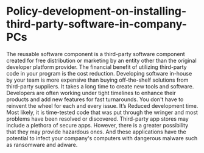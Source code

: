 # Policy-development-on-installing-third-party-software-in-company-PCs
The reusable software component is a third-party software component created for free distribution or marketing by an entity other than the original developer platform provider. The financial benefit of utilizing third-party code in your program is the cost reduction. Developing software in-house by your team is more expensive than buying off-the-shelf solutions from third-party suppliers. It takes a long time to create new tools and software. Developers are often working under tight timelines to enhance their products and add new features for fast turnarounds. You don't have to reinvent the wheel for each and every issue. It’s Reduced development time. Most likely, it is time-tested code that was put through the wringer and most problems have been resolved or discovered. Third-party app stores may include a plethora of secure apps. However, there is a greater possibility that they may provide hazardous ones. And these applications have the potential to infect your company's computers with dangerous malware such as ransomware and adware.
